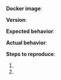 <!--

** Please read the guidelines below. **

GitHub issues are reserved for bug reports.
The best place to ask general questions or ask for community support is
[on our Discourse](https://discourse.snowplowanalytics.com/).

-->

**Docker image**: <!-- e.g. base-debian -->

**Version**:

**Expected behavior**:

**Actual behavior**:

**Steps to reproduce**:

<!-- Please try to be as detailed as possible so that we can reproduce and fix the issue
as quickly as possible. -->
 1.
 2.

